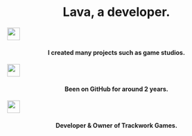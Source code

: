 <h1 align="center">Lava, a developer.</h1>

<img align="center" src=https://upload.wikimedia.org/wikipedia/commons/thumb/9/9a/Visual_Studio_Code_1.35_icon.svg/2048px-Visual_Studio_Code_1.35_icon.svg.png width="29px"> <h4 align="center">I created many projects such as game studios.</h4>

<img align="center" src=https://cdn-icons-png.flaticon.com/512/25/25231.png width="29px"> <h4 align="center">Been on GitHub for around 2 years.</h4>

<img align="center-image" src=https://i.imgur.com/4SMiliN.png width="29px"> <h4 align="center">Developer & Owner of Trackwork Games.</h4>
